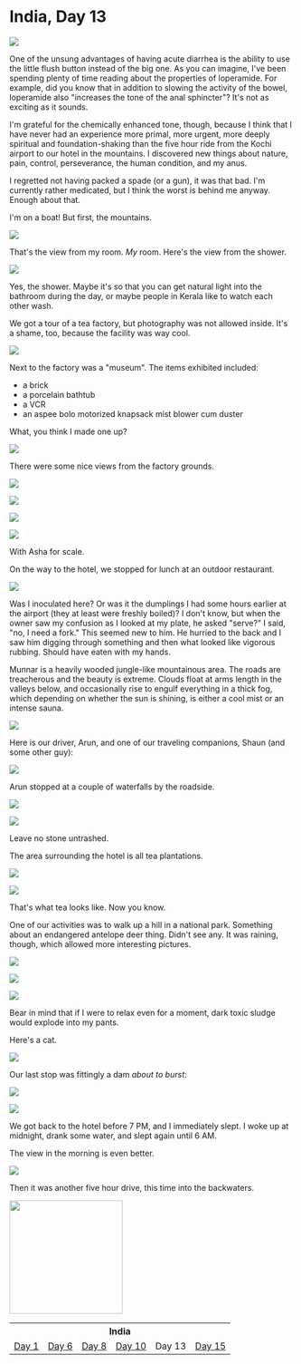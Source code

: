 India, Day 13
=============
![](../site/india5_28_small.jpg)

One of the unsung advantages of having acute diarrhea is the ability to use the
little flush button instead of the big one.  As you can imagine, I've been
spending plenty of time reading about the properties of loperamide.  For
example, did you know that in addition to slowing the activity of the bowel,
loperamide also "increases the tone of the anal sphincter"?  It's not as
exciting as it sounds.

I'm grateful for the chemically enhanced tone, though, because I think that
I have never had an experience more primal, more urgent, more deeply spiritual
and foundation-shaking than the five hour ride from the Kochi airport to our
hotel in the mountains.  I discovered new things about nature, pain, control,
perseverance, the human condition, and my anus.

<!-- Munnar Alleppey -->

I regretted not having packed a spade (or a gun), it was that bad.  I'm
currently rather medicated, but I think the worst is behind me anyway.  Enough
about that.

I'm on a boat!  But first, the mountains.

![](../site/india5_29_small.jpg)

That's the view from my room.  _My_ room.  Here's the view from the shower.

![](../site/india5_32_small.jpg)

Yes, the shower.  Maybe it's so that you can get natural light into the
bathroom during the day, or maybe people in Kerala like to watch each other
wash.

We got a tour of a tea factory, but photography was not allowed inside.  It's
a shame, too, because the facility was way cool.

![](../site/india5_36_small.jpg)

Next to the factory was a "museum".  The items exhibited included:

- a brick
- a porcelain bathtub
- a VCR
- an aspee bolo motorized knapsack mist blower cum duster

What, you think I made one up?

![](../site/india5_37_small.jpg)

There were some nice views from the factory grounds.

![](../site/india5_41_small.jpg)

![](../site/india5_40_small.jpg)

![](../site/india5_48_small.jpg)

![](../site/india5_45_small.jpg)

With Asha for scale.

On the way to the hotel, we stopped for lunch at an outdoor restaurant.

![](../site/india5_4_small.jpg)

Was I inoculated here?  Or was it the dumplings I had some hours earlier at the
airport (they at least were freshly boiled)?  I don't know, but when the owner
saw my confusion as I looked at my plate, he asked "serve?"  I said, "no, I
need a fork."  This seemed new to him.  He hurried to the back and I saw him
digging through something and then what looked like vigorous rubbing.  Should
have eaten with my hands.

Munnar is a heavily wooded jungle-like mountainous area.  The roads are
treacherous and the beauty is extreme.  Clouds float at arms length in the
valleys below, and occasionally rise to engulf everything in a thick fog, which
depending on whether the sun is shining, is either a cool mist or an intense
sauna.

![](../site/india5_8_small.jpg)

Here is our driver, Arun, and one of our traveling companions, Shaun (and some
other guy):

![](../site/india5_14_small.jpg)

Arun stopped at a couple of waterfalls by the roadside.

![](../site/india5_15_small.jpg)

![](../site/india5_12_small.jpg)

Leave no stone untrashed.

The area surrounding the hotel is all tea plantations.

![](../site/india5_53_small.jpg)

![](../site/india5_54_small.jpg)

That's what tea looks like.  Now you know.

One of our activities was to walk up a hill in a national park.  Something
about an endangered antelope deer thing.  Didn't see any.  It was raining,
though, which allowed more interesting pictures.

![](../site/india5_67_small.jpg)

![](../site/india5_60_small.jpg)

![](../site/india5_64_small.jpg)

Bear in mind that if I were to relax even for a moment, dark toxic sludge would
explode into my pants.

Here's a cat.

![](../site/india5_73_small.jpg)

Our last stop was fittingly a dam _about to burst_:

![](../site/india5_80_small.jpg)

![](../site/india5_82_small.jpg)

We got back to the hotel before 7 PM, and I immediately slept.  I woke up at
midnight, drank some water, and slept again until 6 AM.

The view in the morning is even better.

![](../site/india5_83_small.jpg)

Then it was another five hour drive, this time into the backwaters.

<img style="width: 200px;" src="../site/hindi.png"/>

<table class="series">
  <tr><th colspan="6">India</th></tr>
  <tr>
    <td><a href="../site/india1.html">Day 1</a></td>
    <td><a href="../site/india2.html">Day 6</a></td>
    <td><a href="../site/india3.html">Day 8</a></td>
    <td><a href="../site/india4.html">Day 10</a></td>
    <td>Day 13</td>
    <td><a href="../site/india6.html">Day 15</a></td>
  </tr>
</table>
